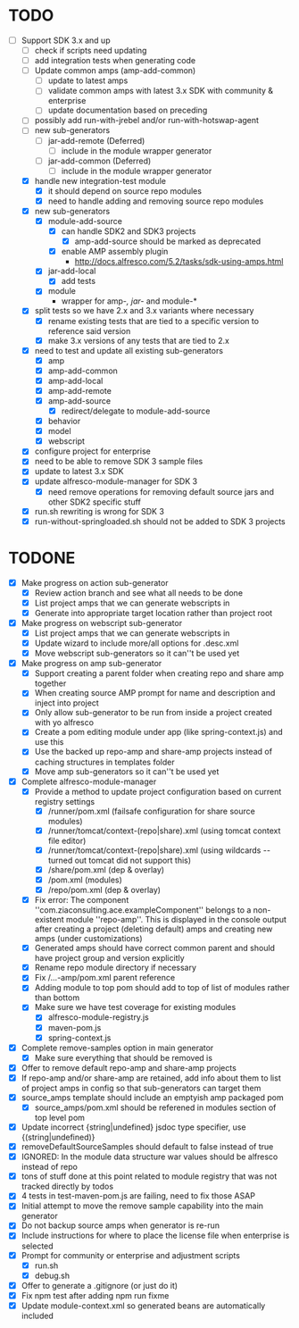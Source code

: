 TODO
====

- [ ] Support SDK 3.x and up
  - [ ] check if scripts need updating
  - [ ] add integration tests when generating code
  - [ ] Update common amps (amp-add-common)
    - [ ] update to latest amps
    - [ ] validate common amps with latest 3.x SDK with community & enterprise
    - [ ] update documentation based on preceding
  - [ ] possibly add run-with-jrebel and/or run-with-hotswap-agent
  - [ ] new sub-generators
    - [ ] jar-add-remote (Deferred)
      - [ ] include in the module wrapper generator
    - [ ] jar-add-common (Deferred)
      - [ ] include in the module wrapper generator
  - [x] handle new integration-test module
    - [x] it should depend on source repo modules
    - [x] need to handle adding and removing source repo modules
  - [x] new sub-generators
    - [x] module-add-source
      - [x] can handle SDK2 and SDK3 projects
        - [x] amp-add-source should be marked as deprecated
      - [x] enable AMP assembly plugin
        - http://docs.alfresco.com/5.2/tasks/sdk-using-amps.html
    - [x] jar-add-local
      - [x] add tests
    - [x] module
      - wrapper for amp-*, jar-* and module-*
  - [x] split tests so we have 2.x and 3.x variants where necessary
    - [x] rename existing tests that are tied to a specific version to reference said version
    - [x] make 3.x versions of any tests that are tied to 2.x
  - [x] need to test and update all existing sub-generators
    - [x] amp
    - [x] amp-add-common
    - [x] amp-add-local
    - [x] amp-add-remote
    - [x] amp-add-source
      - [x] redirect/delegate to module-add-source
    - [x] behavior
    - [x] model
    - [x] webscript
  - [x] configure project for enterprise
  - [x] need to be able to remove SDK 3 sample files
  - [x] update to latest 3.x SDK
  - [x] update alfresco-module-manager for SDK 3
    - [x] need remove operations for removing default source jars and other SDK2 specific stuff
  - [x] run.sh rewriting is wrong for SDK 3
  - [x] run-without-springloaded.sh should not be added to SDK 3 projects

TODONE
======

- [x] Make progress on action sub-generator
  - [x] Review action branch and see what all needs to be done
  - [x] List project amps that we can generate webscripts in
  - [x] Generate into appropriate target location rather than project root
- [x] Make progress on webscript sub-generator
  - [x] List project amps that we can generate webscripts in
  - [x] Update wizard to include more/all options for .desc.xml
  - [x] Move webscript sub-generators so it can''t be used yet
- [x] Make progress on amp sub-generator
  - [x] Support creating a parent folder when creating repo and share amp together
  - [x] When creating source AMP prompt for name and description and inject into project
  - [x] Only allow sub-generator to be run from inside a project created with yo alfresco
  - [x] Create a pom editing module under app (like spring-context.js) and use this
  - [x] Use the backed up repo-amp and share-amp projects instead of caching structures in templates folder
  - [x] Move amp sub-generators so it can''t be used yet
- [x] Complete alfresco-module-manager
  - [x] Provide a method to update project configuration based on current registry settings
    - [x] /runner/pom.xml (failsafe configuration for share source modules)
    - [x] /runner/tomcat/context-(repo|share).xml (using tomcat context file editor)
    - [x] /runner/tomcat/context-(repo|share).xml (using wildcards -- turned out tomcat did not support this)
    - [x] /share/pom.xml (dep & overlay)
    - [x] /pom.xml (modules)
    - [x] /repo/pom.xml (dep & overlay)
  - [x] Fix error: The component ''com.ziaconsulting.ace.exampleComponent'' belongs to a non-existent module ''repo-amp''.
        This is displayed in the console output after creating a project (deleting default) amps and creating new amps (under customizations)
  - [x] Generated amps should have correct common parent and should have project group and version explicitly
  - [x] Rename repo module directory if necessary
  - [x] Fix /...-amp/pom.xml parent reference
  - [x] Adding module to top pom should add to top of list of modules rather than bottom
  - [x] Make sure we have test coverage for existing modules
    - [x] alfresco-module-registry.js
    - [x] maven-pom.js
    - [x] spring-context.js
- [x] Complete remove-samples option in main generator
  - [x] Make sure everything that should be removed is
- [x] Offer to remove default repo-amp and share-amp projects
- [x] If repo-amp and/or share-amp are retained, add info about them to list of project amps in config so that sub-generators can target them
- [x] source_amps template should include an emptyish amp packaged pom
  - [x] source_amps/pom.xml should be referened in modules section of top level pom
- [x] Update incorrect {string|undefined} jsdoc type specifier, use {(string|undefined)}
- [x] removeDefaultSourceSamples should default to false instead of true
- [x] IGNORED: In the module data structure war values should be alfresco instead of repo
- [x] tons of stuff done at this point related to module registry that was not tracked directly by todos
- [x] 4 tests in test-maven-pom.js are failing, need to fix those ASAP
- [x] Initial attempt to move the remove sample capability into the main generator
- [x] Do not backup source amps when generator is re-run
- [x] Include instructions for where to place the license file when enterprise is selected
- [x] Prompt for community or enterprise and adjustment scripts
  - [x] run.sh
  - [x] debug.sh
- [x] Offer to generate a .gitignore (or just do it)
- [x] Fix npm test after adding npm run fixme
- [x] Update module-context.xml so generated beans are automatically included
